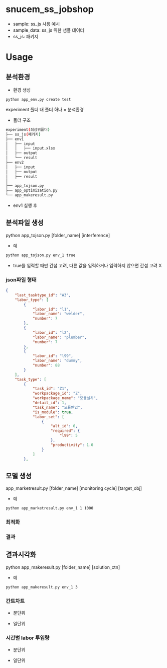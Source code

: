 # snucem_ss_jobshop
* sample: ss_js 사용 예시
* sample_data: ss_js 위한 샘플 데이터
* ss_js: 패키지


# Usage
## 분석환경

* 환경 생성
```
python app_env.py create test
```

experiment 폴더 내 폴더 하나 = 분석환경
* 폴더 구조
```bash
experiment(최상위폴더)
├── ss_js(패키지)
├── env1
│   ├── input
│	│	├── input.xlsx
│   ├── output
│   └── result
├── env2
│   ├── input
│   ├── output
│   ├── result
│   
├── app_tojson.py
├── app_optimization.py
└── app_makeresult.py
``` 
* env1 실행 후


## 분석파일 생성
python app_tojson.py [folder_name] [interference]
* 예
```bash
python app_tojson.py env_1 true
```
* true를 입력할 때만 간섭 고려, 다른 값을 입력하거나 입력하지 않으면 간섭 고려 X

### json파일 형태
```json
{	
	"last_tasktype_id": "A3", 
	"labor_type": [
		{
			"labor_id": "l1",
			"labor_name": "welder",
			"number": 7
		},
		{
			"labor_id": "l2",
			"labor_name": "plumber",
			"number": 7
		},
		{
			"labor_id": "l99",
			"labor_name": "dummy",
			"number": 88
		}
	],
	"task_type": [
		{
			"task_id": "Z1",
			"workpackage_id": "Z",
			"workpackage_name": "모듈설치",
			"detail_id": 1,
			"task_name": "모듈반입",
			"is_module": true,
			"labor_set": [
				{
					"alt_id": 0,
					"required": {
						"l99": 5
					},
					"productivity": 1.0
				}
			]
		},
```

## 모델 생성
app_marketresult.py [folder_name] [monitoring cycle] [target_obj]
* 예
```bash
python app_marketresult.py env_1 1 1000
```
### 최적화

### 결과


## 결과시각화
python app_makeresult.py [folder_name] [solution_ctn]
* 예
```bash
python app_makeresult.py env_1 3
```
### 간트차트
* 분단위

* 일단위

### 시간별 labor 투입량
* 분단위

* 일단위